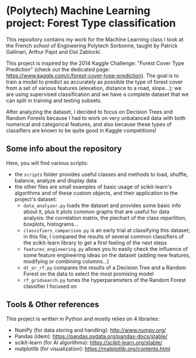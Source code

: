 # (Polytech) Machine Learning project: Forest Type classification
This repository contains my work for the Machine Learning class I took at the French school of Engineering Polytech Sorbonne, taught by Patrick Gallinari, Arthur Pajot and Eloi Zablocki.

This project is inspired by the 2014 Kaggle Challenge: "Forest Cover Type Prediction" (check out the dedicated page: https://www.kaggle.com/c/forest-cover-type-prediction). The goal is to train a model to predict as accurately as possible the type of forest cover from a set of various features (elevation, distance to a road, slope...); we are using supervised classification and we have a complete dataset that we can split in training and testing subsets.

After analyzing the dataset, I decided to focus on Decision Trees and Random Forests because I had to work on very unbalanced data with both numerical and categorical features, and also because these types of classifiers are known to be quite good in Kaggle competitions!

## Some info about the repository
Here, you will find various scripts:
- the `scripts` folder provides useful classes and methods to load, shuffle, balance, analyze and display data
- the other files are small examples of basic usage of scikit-learn's algorithms and of these custom objects, and their application to the project's dataset:
  - `data_analyzer.py` loads the dataset and provides some basic info about it, plus it plots common graphs that are useful for data analysis: the correlation matrix, the piechart of the class repartition, boxplots, histograms...
  - `classifiers_comparison.py` is an early trial at classifying this dataset; in this file, I compared the results of several common classifiers of the scikit-learn library to get a first feeling of the next steps
  - `features_engineering.py` allows you to easily check the influence of some feature engineering ideas on the dataset (adding new features, modifying or combining columns...)
  - `dt_or_rf.py` compares the results of a Decision Tree and a Random Forest on the data to select the most promising model
  - `rf_gridsearch.py` tunes the hyperparameters of the Random Forest classifier I focused on

## Tools & Other references
This project is written in Python and mostly relies on 4 libraries:
- NumPy (for data storing and handling): http://www.numpy.org/
- Pandas (idem): https://pandas.pydata.org/pandas-docs/stable/
- scikit-learn (for AI algorithms): https://scikit-learn.org/stable/
- matplotlib (for visualization): https://matplotlib.org/contents.html
